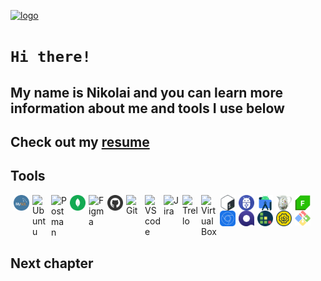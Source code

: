 [![logo](https://i.ibb.co/mttg51Q/logo.gif "nikolaiqa")](https://github.com/nikolaiqa)

# **`Hi there!`**
 
## My name is Nikolai and you can learn more information about me and tools I use below

## Сheck out my [resume](https://drive.google.com/file/d/13ccjGmmKePU6CzG8RiyijSYLzqPSi40-/view?usp=sharing "ru-version")

## Tools

<a href="https://github.com/nikolaiqa/MySQL"><img align="left" alt="MySQL" title="MySQL" width="25px" style="padding-left:5px;" src="./Sourses/MySQL.png"></a>

<a href="https://github.com/nikolaiqa/Ubuntu/blob/main/Task%51%5(pwd%2C%5ls%2C%5mkdir%2C%5mv%2C%5rm).md"><img align="left" alt="Ubuntu" title="Ubuntu" width="25px" style="padding-left:5px;" src="https://www.vectorlogo.zone/logos/ubuntu/ubuntu-icon.svg"></a>

<a href="https://github.com/nikolaiqa"><img align="left" alt="Postman" title="Postman" width="25px" style="padding-left:5px;" src="https://www.vectorlogo.zone/logos/getpostman/getpostman-icon.svg"></a>

<a href="https://github.com/nikolaiqa"><img align="left" alt="MongoDB" title="MongoDB" width="25px" style="padding-left:5px;" src="./Sourses/Mongo DB.svg"></a>

<a href="https://github.com/nikolaiqa"><img align="left" alt="Figma" title="Figma" width="25px" style="padding-left:5px;" src="https://www.vectorlogo.zone/logos/figma/figma-icon.svg"></a>

<a href="https://github.com/nikolaiqa?tab=repositories"><img align="left" alt="GitHub" title="GitHub" width="25px" style="padding-left:5px;" src="./Sourses/Github.png"></a>

<a href="https://github.com/nikolaiqa"><img align="left" alt="Git" title="Git" width="25px" style="padding-left:5px;" src="https://www.vectorlogo.zone/logos/git-scm/git-scm-icon.svg"></a>

<a href="https://github.com/nikolaiqa"><img align="left" alt="VS code" title="VS code" width="25px" style="padding-left:5px;" src="https://cdn.jsdelivr.net/gh/devicons/devicon/icons/vscode/vscode-original.svg"></a>

<a href="https://github.com/nikolaiqa"><img align="left" alt="Jira" title="Jira" width="25px" style="padding-left:5px;" src="https://www.vectorlogo.zone/logos/atlassian_jira/atlassian_jira-icon.svg"></a>

<a href="https://github.com/nikolaiqa"><img align="left" alt="Trello" title="Trello" width="25px" style="padding-left:5px;" src="https://www.vectorlogo.zone/logos/trello/trello-icon.svg"></a>

<a href="https://github.com/nikolaiqa"><img align="left" alt="Virtual Box" title="Virtual Box" width="25px" style="padding-left:5px;" src="https://www.vectorlogo.zone/logos/virtualbox/virtualbox-icon.svg"></a>

<a href="https://github.com/nikolaiqa/Ubuntu/blob/main/Task%52%5(echo%2C%5nano%2C%5cat%2C%5vim%2C%5grep).md"><img align="left" alt="Bash" title="Bash" width="25px" style="padding-left:5px;" src="./Sourses/Bash_Logo_Colored.svg"></a>

<a href="https://github.com/nikolaiqa"><img align="left" alt="ADB" title="ADB" width="25px" style="padding-left:5px;" src="./Sourses/ADB.png"></a>

<a href="https://github.com/nikolaiqa"><img align="left" alt="Android Studio" title="Android Studio" width="25px" style="padding-left:5px;" src="./Sourses/androidstudio-original.svg"></a>

<a href="https://github.com/nikolaiqa"><img align="left" alt="Charles Proxy" title="Charles Proxy" width="25px" style="padding-left:5px;" src="./Sourses/charlesproxyicon.svg"></a> 

<a href="https://github.com/nikolaiqa"><img align="left" alt="Fiddler" title="Fiddler" width="25px" style="padding-left:5px;"  src="./Sourses/Fiddler-Everywhere.png"></a>

<a href="https://github.com/nikolaiqa"><img align="left" alt="DevTools" title="DevTools" width="25px" style="padding-left:5px;" src="./Sourses/chrome-devtools-icon-256x256-s41ravx1.png"></a> 

<a href="https://github.com/nikolaiqa"><img align="left" alt="Qase" title="Qase" width="25px" style="padding-left:5px;" src="./Sourses/qase.png"></a> 

<a href="https://github.com/nikolaiqa"><img align="left" alt="TestRail" title="TestRail" width="25px" style="padding-left:5px;" src="./Sourses/TestRail.png"></a> 

<a href="https://github.com/nikolaiqa"><img align="left" alt="SoapUI" title="SoapUI" width="25px" style="padding-left:5px;" src="./Sourses/SoapUI.svg"></a>

<a href="https://github.com/nikolaiqa"><img align="left" alt="Git Bash" title="Git Bash" width="25px" style="padding-left:5px;" src="./Sourses/GitBash.svg"></a>

</p>

</br>
</br>
</br>
</br>

## Next сhapter
